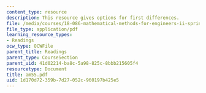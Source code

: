 ```yaml
---
content_type: resource
description: This resource gives options for first differences.
file: /media/courses/18-086-mathematical-methods-for-engineers-ii-spring-2006/1d170d72359b7d27052c960197b425e5_am55.pdf
file_type: application/pdf
learning_resource_types:
- Readings
ocw_type: OCWFile
parent_title: Readings
parent_type: CourseSection
parent_uid: 41d02214-ba8c-5a98-825c-8bbb215605f4
resourcetype: Document
title: am55.pdf
uid: 1d170d72-359b-7d27-052c-960197b425e5
---
```

